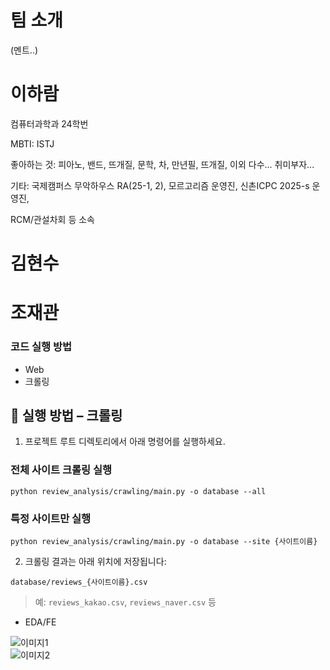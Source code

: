 # 팀 소개
(멘트..)

# 이하람  
컴퓨터과학과 24학번

MBTI: ISTJ

좋아하는 것: 피아노, 밴드, 뜨개질, 문학, 차, 만년필, 뜨개질, 이외 다수... 취미부자...

기타: 국제캠퍼스 무악하우스 RA(25-1, 2), 모르고리즘 운영진, 신촌ICPC 2025-s 운영진,

RCM/관설차회 등 소속

# 김현수

# 조재관

### 코드 실행 방법
- Web
- 크롤링

## 🚀 실행 방법 – 크롤링

1. 프로젝트 루트 디렉토리에서 아래 명령어를 실행하세요.

###  전체 사이트 크롤링 실행
```
python review_analysis/crawling/main.py -o database --all
````

###  특정 사이트만 실행
```
python review_analysis/crawling/main.py -o database --site {사이트이름}
```


2. 크롤링 결과는 아래 위치에 저장됩니다:

```
database/reviews_{사이트이름}.csv
```

> 예: `reviews_kakao.csv`, `reviews_naver.csv` 등


- EDA/FE

![이미지1](https://i.imgur.com/niDtCoG.jpg)  
![이미지2](https://i.imgur.com/FB4KpiX.jpg)
